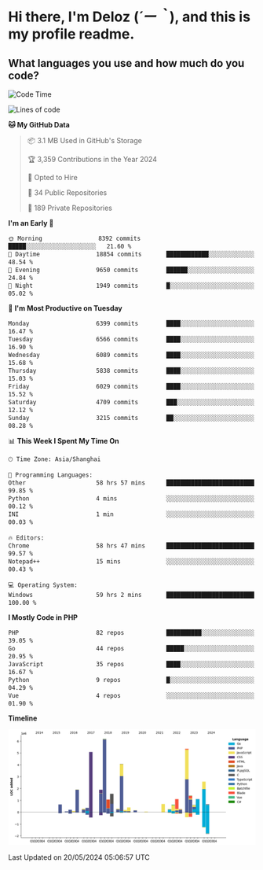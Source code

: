 # **Hi there, I'm Deloz (*´ー｀*), and this is my profile readme.**

## **What languages you use and how much do you code?**

<!--START_SECTION:waka-->
![Code Time](http://img.shields.io/badge/Code%20Time-4%2C028%20hrs%2037%20mins-blue)

![Lines of code](https://img.shields.io/badge/From%20Hello%20World%20I%27ve%20Written-39.1%20million%20lines%20of%20code-blue)

**🐱 My GitHub Data** 

> 📦 3.1 MB Used in GitHub's Storage 
 > 
> 🏆 3,359 Contributions in the Year 2024
 > 
> 💼 Opted to Hire
 > 
> 📜 34 Public Repositories 
 > 
> 🔑 189 Private Repositories 
 > 
**I'm an Early 🐤** 

```text
🌞 Morning                8392 commits        █████░░░░░░░░░░░░░░░░░░░░   21.60 % 
🌆 Daytime                18854 commits       ████████████░░░░░░░░░░░░░   48.54 % 
🌃 Evening                9650 commits        ██████░░░░░░░░░░░░░░░░░░░   24.84 % 
🌙 Night                  1949 commits        █░░░░░░░░░░░░░░░░░░░░░░░░   05.02 % 
```
📅 **I'm Most Productive on Tuesday** 

```text
Monday                   6399 commits        ████░░░░░░░░░░░░░░░░░░░░░   16.47 % 
Tuesday                  6566 commits        ████░░░░░░░░░░░░░░░░░░░░░   16.90 % 
Wednesday                6089 commits        ████░░░░░░░░░░░░░░░░░░░░░   15.68 % 
Thursday                 5838 commits        ████░░░░░░░░░░░░░░░░░░░░░   15.03 % 
Friday                   6029 commits        ████░░░░░░░░░░░░░░░░░░░░░   15.52 % 
Saturday                 4709 commits        ███░░░░░░░░░░░░░░░░░░░░░░   12.12 % 
Sunday                   3215 commits        ██░░░░░░░░░░░░░░░░░░░░░░░   08.28 % 
```


📊 **This Week I Spent My Time On** 

```text
🕑︎ Time Zone: Asia/Shanghai

💬 Programming Languages: 
Other                    58 hrs 57 mins      █████████████████████████   99.85 % 
Python                   4 mins              ░░░░░░░░░░░░░░░░░░░░░░░░░   00.12 % 
INI                      1 min               ░░░░░░░░░░░░░░░░░░░░░░░░░   00.03 % 

🔥 Editors: 
Chrome                   58 hrs 47 mins      █████████████████████████   99.57 % 
Notepad++                15 mins             ░░░░░░░░░░░░░░░░░░░░░░░░░   00.43 % 

💻 Operating System: 
Windows                  59 hrs 2 mins       █████████████████████████   100.00 % 
```

**I Mostly Code in PHP** 

```text
PHP                      82 repos            ██████████░░░░░░░░░░░░░░░   39.05 % 
Go                       44 repos            █████░░░░░░░░░░░░░░░░░░░░   20.95 % 
JavaScript               35 repos            ████░░░░░░░░░░░░░░░░░░░░░   16.67 % 
Python                   9 repos             █░░░░░░░░░░░░░░░░░░░░░░░░   04.29 % 
Vue                      4 repos             ░░░░░░░░░░░░░░░░░░░░░░░░░   01.90 % 
```



**Timeline**

![Lines of Code chart](https://raw.githubusercontent.com/deloz/deloz/main/assets/bar_graph.png)


 Last Updated on 20/05/2024 05:06:57 UTC
<!--END_SECTION:waka-->
